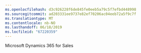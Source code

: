 ```yaml
---
ms.openlocfilehash: d3c926228f6de845fe0eeb5a79c5f7efbd448998
ms.sourcegitcommit: ad203331ee9737e82ef70206ac04eeb72a5f9c7f
ms.translationtype: MT
ms.contentlocale: nb-NO
ms.lasthandoff: 06/18/2019
ms.locfileid: "67220359"
---
```

Microsoft Dynamics 365 for Sales